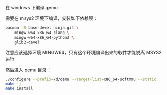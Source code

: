 在 windows 下编译 qemu

需要在 msys2 环境下编译，安装如下依赖项：

```bash
pacman -S base-devel ninja git \
    mingw-w64-x86_64-clang \
    mingw-w64-x86_64-python3 \
    glib2-devel
```

注意应该选择环境 MINGW64，只有这个环境编译出来的软件才能脱离 MSYS2 运行

然后进入 qemu 目录：

```bash
./configure --prefix=/d/qemu --target-list=x86_64-softmmu --static
make -j
make install
```
